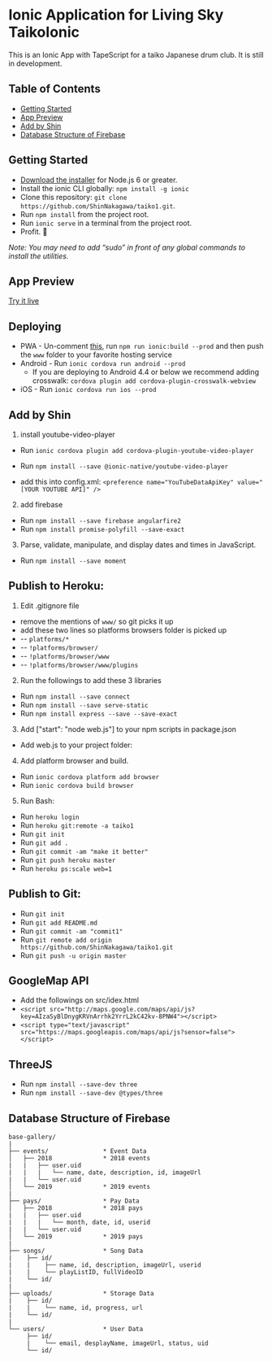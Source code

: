 # Ionic Application for Living Sky TaikoIonic

This is an Ionic App with TapeScript for a taiko Japanese drum club. It is still in development.


## Table of Contents
 - [Getting Started](#getting-started)
 - [App Preview](#app-preview)
 - [Add by Shin](#add-by-shin)
 - [Database Structure of Firebase](#database-structure-of-firebase)


## Getting Started

* [Download the installer](https://nodejs.org/) for Node.js 6 or greater.
* Install the ionic CLI globally: `npm install -g ionic`
* Clone this repository: `git clone https://github.com/ShinNakagawa/taiko1.git`.
* Run `npm install` from the project root.
* Run `ionic serve` in a terminal from the project root.
* Profit. :tada:

_Note: You may need to add “sudo” in front of any global commands to install the utilities._


## App Preview

[Try it live](https://taiko1.herokuapp.com)


## Deploying

* PWA - Un-comment [this](https://github.com/ionic-team/ionic2-app-base/blob/master/src/index.html#L21), run `npm run ionic:build --prod` and then push the `www` folder to your favorite hosting service
* Android - Run `ionic cordova run android --prod`
  - If you are deploying to Android 4.4 or below we recommend adding crosswalk: `cordova plugin add cordova-plugin-crosswalk-webview`
* iOS - Run `ionic cordova run ios --prod`


## Add by Shin
1. install youtube-video-player
* Run `ionic cordova plugin add cordova-plugin-youtube-video-player`
* Run `npm install --save @ionic-native/youtube-video-player`

* add this into config.xml:	`<preference name="YouTubeDataApiKey" value="[YOUR YOUTUBE API]" />`

2. add firebase
* Run `npm install --save firebase angularfire2`
* Run `npm install promise-polyfill --save-exact`

3. Parse, validate, manipulate, and display dates and times in JavaScript.
* Run `npm install --save moment`


## Publish to Heroku:

1. Edit .gitignore file
* remove the mentions of `www/` so git picks it up
* add these two lines so platforms browsers folder is picked up
* --  `platforms/*`
* --  `!platforms/browser/`
* --  `!platforms/browser/www`
* --  `!platforms/browser/www/plugins`

2. Run the followings to add these 3 libraries
* Run `npm install --save connect`
* Run `npm install --save serve-static`
* Run `npm install express --save --save-exact`

3. Add ["start": "node web.js"] to your npm scripts in package.json
* Add web.js to your project folder:

4. Add platform browser and build.
* Run `ionic cordova platform add browser`
* Run `ionic cordova build browser`

5. Run Bash:
* Run `heroku login`
* Run `heroku git:remote -a taiko1`
* Run `git init`
* Run `git add .`
* Run `git commit -am "make it better"`
* Run `git push heroku master`
* Run `heroku ps:scale web=1`


## Publish to Git:

* Run `git init`
* Run `git add README.md`
* Run `git commit -am "commit1"`
* Run `git remote add origin https://github.com/ShinNakagawa/taiko1.git`
* Run `git push -u origin master`


## GoogleMap API
* Add the followings on src/idex.html
* `<script src="http://maps.google.com/maps/api/js?key=AIzaSyBlDnygKRVnArrhk2YrrL2kC42kv-8PNW4"></script>`
* `<script type="text/javascript" src="https://maps.googleapis.com/maps/api/js?sensor=false"></script>`


## ThreeJS
* Run `npm install --save-dev three`
* Run `npm install --save-dev @types/three`


## Database Structure of Firebase

```
base-gallery/
|
├── events/               * Event Data
│   ├── 2018              * 2018 events
|   |   ├── user.uid
|   |   |   └── name, date, description, id, imageUrl
|   |   └── user.uid
│   └── 2019              * 2019 events
|
├── pays/                 * Pay Data
│   ├── 2018              * 2018 pays
|   |   ├── user.uid
|   |   |   └── month, date, id, userid
|   |   └── user.uid
│   └── 2019              * 2019 pays
|
├── songs/                * Song Data
|    ├── id/
|    |    ├── name, id, description, imageUrl, userid
|    |    └── playListID, fullVideoID
|    └── id/
|
├── uploads/              * Storage Data
|    ├── id/
|    |    └── name, id, progress, url
|    └── id/
|
└── users/                * User Data
     ├── id/
     |    └── email, desplayName, imageUrl, status, uid
     └── id/



